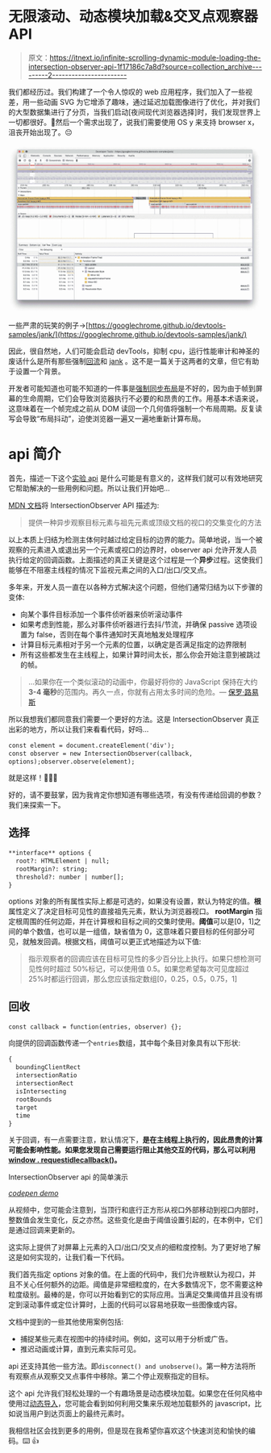 # 无限滚动、动态模块加载&交叉点观察器 API

> 原文：<https://itnext.io/infinite-scrolling-dynamic-module-loading-the-intersection-observer-api-1f17186c7a8d?source=collection_archive---------2----------------------->

我们都经历过。我们构建了一个令人惊叹的 web 应用程序，我们加入了一些视差，用一些动画 SVG 为它增添了趣味，通过延迟加载图像进行了优化，并对我们的大型数据集进行了分页，当我们启动[夜间现代浏览器选择]时，我们发现世界上一切都很好。🙌然后一个需求出现了，说我们需要使用 OS y 来支持 browser x，沮丧开始出现了。😔

![](img/7f65d05d22fb511051bc8ad26ec7cd1f.png)

一些严肃的玩笑的例子->[https://googlechrome.github.io/devtools-samples/jank/](https://googlechrome.github.io/devtools-samples/jank/)

因此，很自然地，人们可能会启动 devTools，抑制 cpu，运行性能审计和神圣的废话什么是所有那些强制[回流](https://developers.google.com/web/tools/chrome-devtools/rendering-tools/#layout)和 [jank](http://jankfree.org/) 。这不是一篇关于这两者的文章，但它有助于设置一个背景。

开发者可能知道也可能不知道的一件事是[强制同步布局](https://developers.google.com/web/fundamentals/performance/rendering/avoid-large-complex-layouts-and-layout-thrashing#avoid_forced_synchronous_layouts)是不好的，因为由于帧到屏幕的生命周期，它们会导致浏览器执行不必要的和昂贵的工作。用基本术语来说，这意味着在一个帧完成之前从 DOM 读回一个几何值将强制一个布局周期。反复读写会导致“布局抖动”，迫使浏览器一遍又一遍地重新计算布局。

# api 简介

首先，描述一下这个[实验 api](https://caniuse.com/#feat=intersectionobserver) 是什么可能是有意义的，这样我们就可以有效地研究它帮助解决的一些用例和问题。所以让我们开始吧…

[MDN 文档](https://developer.mozilla.org/en-US/docs/Web/API/Intersection_Observer_API)将 IntersectionObserver API 描述为:

> 提供一种异步观察目标元素与祖先元素或顶级文档的视口的交集变化的方法

以上本质上归结为检测主体何时越过给定目标的边界的能力。简单地说，当一个被观察的元素进入或退出另一个元素或视口的边界时，observer api 允许开发人员执行给定的回调函数。上面描述的真正关键是这个过程是一个**异步**过程。这使我们能够在不阻塞主线程的情况下监视元素之间的入口/出口/交叉点。

多年来，开发人员一直在以各种方式解决这个问题，但他们通常归结为以下步骤的变体:

*   向某个事件目标添加一个事件侦听器来侦听滚动事件
*   如果考虑到性能，那么对事件侦听器进行去抖/节流，并确保 passive 选项设置为 false，否则在每个事件通知时天真地触发处理程序
*   计算目标元素相对于另一个元素的位置，以确定是否满足指定的边界限制
*   所有这些都发生在主线程上，如果计算时间太长，那么你会开始注意到被跳过的帧。

> …如果你在一个类似滚动的动画中，你最好将你的 JavaScript 保持在大约**3-4 毫秒**的范围内。再久一点，你就有占用太多时间的危险。— [保罗·路易斯](https://developers.google.com/web/fundamentals/performance/rendering/optimize-javascript-execution#reduce_complexity_or_use_web_workers)

所以我想我们都同意我们需要一个更好的方法。这是 IntersectionObserver 真正出彩的地方，所以让我们来看看代码，好吗…

```
const element = document.createElement('div');
const observer = new IntersectionObserver(callback, options);observer.observe(element);
```

就是这样！👏👏👏

好的，请不要鼓掌，因为我肯定你想知道有哪些选项，有没有传递给回调的参数？我们来探索一下。

## 选择

```
**interface** options {
  root?: HTMLElement | null;
  rootMargin?: string;
  threshold?: number | number[];
}
```

options 对象的所有属性实际上都是可选的，如果没有设置，默认为特定的值。**根**属性定义了决定目标可见性的直接祖先元素，默认为浏览器视口。 **rootMargin** 指定根周围的任何边距，并在计算根和目标之间的交集时使用。**阈值**可以是[0，1]之间的单个数值，也可以是一组值，缺省值为 0，这意味着只要目标的任何部分可见，就触发回调。根据文档，阈值可以更正式地描述为以下值:

> 指示观察者的回调应该在目标可见性的多少百分比上执行。如果只想检测可见性何时超过 50%标记，可以使用值 0.5。如果您希望每次可见度超过 25%时都运行回调，那么您应该指定数组[0，0.25，0.5，0.75，1]

## 回收

```
const callback = function(entries, observer) {};
```

向提供的回调函数传递一个`entries`数组，其中每个条目对象具有以下形状:

```
{
  boundingClientRect
  intersectionRatio
  intersectionRect
  isIntersecting
  rootBounds
  target
  time
}
```

关于回调，有一点需要注意，默认情况下，**是在主线程上执行的，因此昂贵的计算可能会影响性能。如果您发现自己需要运行阻止其他交互的代码，那么可以利用[window . requestidlecallback()](https://developer.mozilla.org/en-US/docs/Web/API/Window/requestIdleCallback)。**

IntersectionObserver api 的简单演示

[*codepen demo*](https://codepen.io/shaunwallace/pen/xXNPZM)

从视频中，您可能会注意到，当顶行和底行正方形从视口外部移动到视口内部时，整数值会发生变化，反之亦然。这些变化是由于阈值设置引起的，在本例中，它们是通过回调来更新的。

这实际上提供了对屏幕上元素的入口/出口/交叉点的细粒度控制。为了更好地了解这是如何实现的，让我们看一下代码。

我们首先指定 options 对象的值。在上面的代码中，我们允许根默认为视口，并且不关心任何额外的边距。阈值是非常细粒度的，在大多数情况下，您不需要这种粒度级别。最棒的是，你可以开始看到它的实际应用。当满足交集阈值并且没有绑定到滚动事件或定位计算时，上面的代码可以容易地获取一些图像或内容。

文档中提到的一些其他使用案例包括:

*   捕捉某些元素在视图中的持续时间。例如，这可以用于分析或广告。
*   推迟动画或计算，直到元素实际可见。

api 还支持其他一些方法。即`disconnect() and unobserve()`。第一种方法将所有观察点从观察交叉点事件中移除。第二个停止观察指定的目标。

这个 api 允许我们轻松处理的一个有趣场景是动态模块加载。如果您在任何风格中使用过[动态导入](https://github.com/tc39/proposal-dynamic-import)，您可能会看到如何利用交集来乐观地加载额外的 javascript，比如说当用户到达页面上的最终元素时。

我相信社区会找到更多的用例，但是现在我希望你喜欢这个快速浏览和愉快的编码。⌨️ 👍